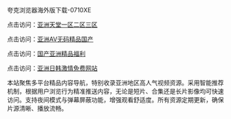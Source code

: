 夸克浏览器海外版下载-0710XE

点击访问：<a href="https://heiliaoxwd5i8.pages.dev">亚洲天堂一区二区三区</a>

点击访问：<a href="https://heiliaowzu4ur.pages.dev">亚洲AV无码精品国产</a>

点击访问：<a href="https://heiliaozj3tjd.pages.dev">国产亚洲精品福利</a>

点击访问：<a href="https://heiliaoe8ajia.pages.dev">亚洲日韩激情免费网站</a>

本站聚焦多平台精品内容导航，特别收录亚洲地区高人气视频资源。采用智能推荐机制，根据用户浏览行为精准推送内容，无论是短片、合集还是长片影像均可快速访问。支持夜间模式与弹幕屏蔽功能，增强观看舒适度。所有资源定期更新，确保片源清晰、播放流畅。

<span style="display:none;">[Canonical link](https://github.com/rfv20250710/rfv9 ）</span>
